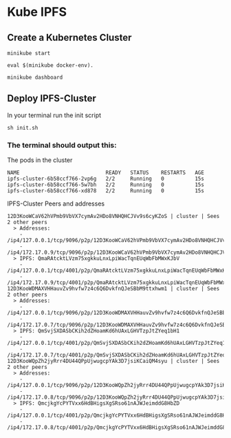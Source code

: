 # Kube IPFS

## Create a Kubernetes Cluster

`minikube start`

`eval $(minikube docker-env).`

`minikube dashboard`


## Deploy IPFS-Cluster

In your terminal run the init script

``sh init.sh``


### The terminal should output this: 

The pods in the cluster
````
NAME                            READY   STATUS    RESTARTS   AGE
ipfs-cluster-6b58ccf766-2vp6g   2/2     Running   0          15s
ipfs-cluster-6b58ccf766-5w7bh   2/2     Running   0          15s
ipfs-cluster-6b58ccf766-xd878   2/2     Running   0          15s
````

IPFS-Cluster Peers and addresses
````
12D3KooWCaV62hVPmb9VbVX7cymAv2HDo8VNHQHCJVv9s6cyKZoS | cluster | Sees 2 other peers
  > Addresses:
    - /ip4/127.0.0.1/tcp/9096/p2p/12D3KooWCaV62hVPmb9VbVX7cymAv2HDo8VNHQHCJVv9s6cyKZoS
    - /ip4/172.17.0.9/tcp/9096/p2p/12D3KooWCaV62hVPmb9VbVX7cymAv2HDo8VNHQHCJVv9s6cyKZoS
  > IPFS: QmaRAtcktLVzm75xgkkuLnxLpiWacTqnEUqWbFbMWxKJbV
    - /ip4/127.0.0.1/tcp/4001/p2p/QmaRAtcktLVzm75xgkkuLnxLpiWacTqnEUqWbFbMWxKJbV
    - /ip4/172.17.0.9/tcp/4001/p2p/QmaRAtcktLVzm75xgkkuLnxLpiWacTqnEUqWbFbMWxKJbV
12D3KooWDMAXVHHauvZv9hvfw7z4c6Q6DvkfnQJeSBbM9ttxhwm1 | cluster | Sees 2 other peers
  > Addresses:
    - /ip4/127.0.0.1/tcp/9096/p2p/12D3KooWDMAXVHHauvZv9hvfw7z4c6Q6DvkfnQJeSBbM9ttxhwm1
    - /ip4/172.17.0.7/tcp/9096/p2p/12D3KooWDMAXVHHauvZv9hvfw7z4c6Q6DvkfnQJeSBbM9ttxhwm1
  > IPFS: QmSvjSXDASbCKih2dZHoamKd6hUAxLGHVTzpJtZYeq1bH1
    - /ip4/127.0.0.1/tcp/4001/p2p/QmSvjSXDASbCKih2dZHoamKd6hUAxLGHVTzpJtZYeq1bH1
    - /ip4/172.17.0.7/tcp/4001/p2p/QmSvjSXDASbCKih2dZHoamKd6hUAxLGHVTzpJtZYeq1bH1
12D3KooWQpZh2jyRrr4DU44QPpUjwugcpYAk3D7jsiKCaiQM4syu | cluster | Sees 2 other peers
  > Addresses:
    - /ip4/127.0.0.1/tcp/9096/p2p/12D3KooWQpZh2jyRrr4DU44QPpUjwugcpYAk3D7jsiKCaiQM4syu
    - /ip4/172.17.0.8/tcp/9096/p2p/12D3KooWQpZh2jyRrr4DU44QPpUjwugcpYAk3D7jsiKCaiQM4syu
  > IPFS: QmcjkgYcPYTVxx6HdBHigsXgSRso61nAJWJeimddG8HbZD
    - /ip4/127.0.0.1/tcp/4001/p2p/QmcjkgYcPYTVxx6HdBHigsXgSRso61nAJWJeimddG8HbZD
    - /ip4/172.17.0.8/tcp/4001/p2p/QmcjkgYcPYTVxx6HdBHigsXgSRso61nAJWJeimddG8HbZD
````
